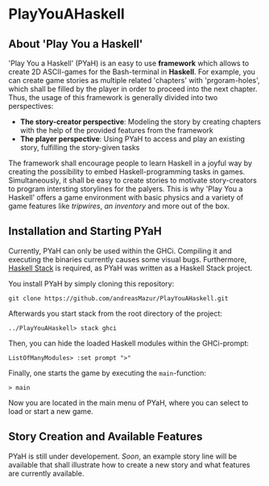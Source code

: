 # PlayYouAHaskell

## About 'Play You a Haskell'

'Play You a Haskell' (PYaH) is an easy to use **framework** which allows to create 2D ASCII-games for the Bash-terminal in **Haskell**. For example, you can create game stories as multiple related 'chapters' with 'prgoram-holes', which shall be filled by the player in order to proceed into the next chapter. Thus, the usage of this framework is generally divided into two perspectives:

  * **The story-creator perspective**: Modeling the story by creating chapters with the help of the provided features from the framework
  * **The player perspective**: Using PYaH to access and play an existing story, fulfilling the story-given tasks

The framework shall encourage people to learn Haskell in a joyful way by creating the possibility to embed Haskell-programming tasks in games. Simultaneously, it shall be easy to create stories to motivate story-creators to program intersting storylines for the palyers. This is why 'Play You a Haskell' offers a game environment with basic physics and a variety of game features like *tripwires*, *an inventory* and more out of the box. 

## Installation and Starting PYaH

Currently, PYaH can only be used within the GHCi. Compiling it and executing the binaries currently causes some visual bugs. Furthermore, [Haskell Stack](https://docs.haskellstack.org/en/stable/README/) is required, as PYaH was written as a Haskell Stack project.

You install PYaH by simply cloning this repository:

```
git clone https://github.com/andreasMazur/PlayYouAHaskell.git
```

Afterwards you start stack from the root directory of the project:

```
../PlayYouAHaskell> stack ghci
```

Then, you can hide the loaded Haskell modules within the GHCi-prompt:

```
ListOfManyModules> :set prompt ">"
```

Finally, one starts the game by executing the `main`-function:

```
> main
```

Now you are located in the main menu of PYaH, where you can select to load or start a new game.

## Story Creation and Available Features

PYaH is still under developement. *Soon*, an example story line will be available that shall illustrate how to create a new story and what features are currently available.

